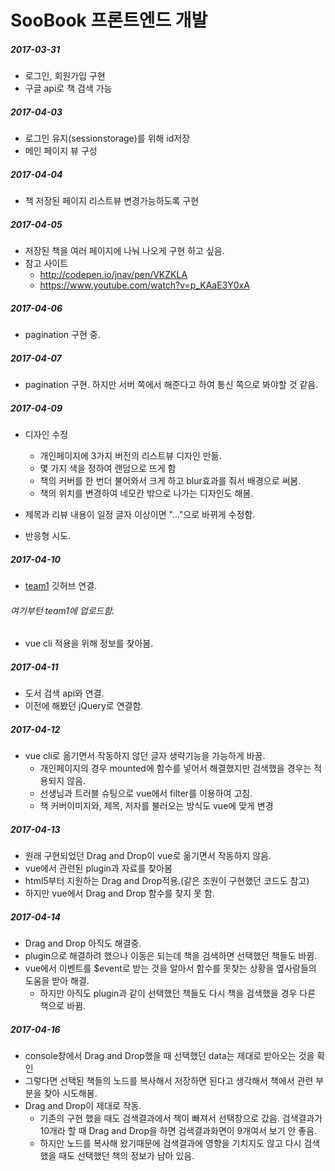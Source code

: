# SooBook 프론트엔드 개발  
##### 2017-03-31
- 로그인, 회원가입 구현  
- 구글 api로 책 검색 가능  

##### 2017-04-03  
- 로그인 유지(sessionstorage)를 위해 id저장  
- 메인 페이지 뷰 구성  

##### 2017-04-04  
- 책 저장된 페이지 리스트뷰 변경가능하도록 구현  

##### 2017-04-05  
- 저장된 책을 여러 페이지에 나눠 나오게 구현 하고 싶음.  
- 참고 사이트
  - http://codepen.io/jnav/pen/VKZKLA  
  - https://www.youtube.com/watch?v=p_KAaE3Y0xA  

##### 2017-04-06  
- pagination 구현 중.  

##### 2017-04-07  
- pagination 구현. 하지만 서버 쪽에서 해준다고 하여 통신 쪽으로 봐야할 것 같음.

##### 2017-04-09  
- 디자인 수정  
  - 개인페이지에 3가지 버전의 리스트뷰 디자인 만듦.  
  - 몇 가지 색을 정하여 랜덤으로 뜨게 함  
  - 책의 커버를 한 번더 불어와서 크게 하고 blur효과를 줘서 배경으로 써봄.
  - 책의 위치를 변경하여 네모칸 밖으로 나가는 디자인도 해봄.  

- 제목과 리뷰 내용이 일정 글자 이상이면 "..."으로 바뀌게 수정함.  
- 반응형 시도.  

##### 2017-04-10  
- [team1](https://github.com/lldldudalsll/team1) 깃허브 연결.
###### *여기부턴 team1에 업로드함.*  
- vue cli 적용을 위해 정보를 찾아봄.  

##### 2017-04-11  
- 도서 검색 api와 연결.  
- 이전에 해봤던 jQuery로 연결함.  

##### 2017-04-12  
- vue cli로 옮기면서 작동하지 않던 글자 생략기능을 가능하게 바꿈.  
  - 개인페이지의 경우 mounted에 함수를 넣어서 해결했지만 검색했을 경우는 적용되지 않음.  
  - 선생님과 트러블 슈팅으로 vue에서 filter를 이용하여 고침.  
  - 책 커버이미지와, 제목, 저자를 불러오는 방식도 vue에 맞게 변경  

##### 2017-04-13  
- 원래 구현되었던 Drag and Drop이 vue로 옮기면서 작동하지 않음.  
 - vue에서 관련된 plugin과 자료를 찾아봄  
- html5부터 지원하는 Drag and Drop적용.(같은 조원이 구현했던 코드도 참고)  
- 하지만 vue에서 Drag and Drop 함수를 찾지 못 함.  

##### 2017-04-14  
- Drag and Drop 아직도 해결중.  
- plugin으로 해결하려 했으나 이동은 되는데 책을 검색하면 선택했던 책들도 바뀜.  
- vue에서 이벤트를 $event로 받는 것을 알아서 함수를 못찾는 상황을 옆사람들의 도움을 받아 해결.  
  - 하지만 아직도 plugin과 같이 선택했던 책들도 다시 책을 검색했을 경우 다른 책으로 바뀜.  

##### 2017-04-16  
- console창에서 Drag and Drop했을 때 선택했던 data는 제대로 받아오는 것을 확인  
- 그렇다면 선택된 책들의 노드를 복사해서 저장하면 된다고 생각해서 책에서 관련 부분을 찾아 시도해봄.  
- Drag and Drop이 제대로 작동.  
  - 기존의 구현 했을 때도 검색결과에서 책이 빠져서 선택창으로 갔음. 검색결과가 10개라 할 때 Drag and Drop을 하면 검색결과화면이 9개여서 보기 안 좋음.  
  - 하지만 노드를 복사해 왔기때문에 검색결과에 영향을 기치지도 않고 다시 검색했을 때도 선택했던 책의 정보가 남아 있음.  
